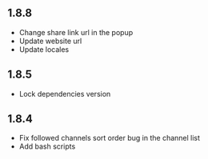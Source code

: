 ## 1.8.8

- Change share link url in the popup
- Update website url
- Update locales

## 1.8.5

- Lock dependencies version

## 1.8.4

- Fix followed channels sort order bug in the channel list
- Add bash scripts
